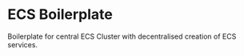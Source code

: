 # ECS Boilerplate

Boilerplate for central ECS Cluster with decentralised creation of ECS services.
